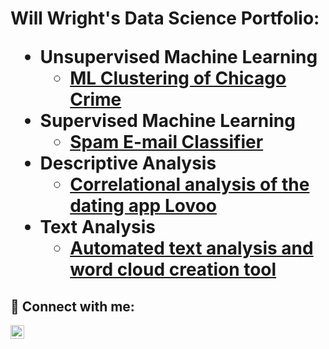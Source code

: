 <h1>Will Wright's Data Science Portfolio: <br/><a href="https://github.com/WillW999"></a>




- <b>Unsupervised Machine Learning</b>
  - [ML Clustering of Chicago Crime](https://github.com/WillW999/Kmeans-Clustering-of-Crime)
- <b>Supervised Machine Learning</b>
  - [Spam E-mail Classifier](https://github.com/WillW999/ML-Spam-E-Mail-Classifier)
- <b>Descriptive Analysis</b>
  - [Correlational analysis of the dating app Lovoo](https://github.com/WillW999/ML-Spam-E-Mail-Classifier)
- <b>Text Analysis</b>
  - [Automated text analysis and word cloud creation tool](https://github.com/WillW999/ML-Spam-E-Mail-Classifier)

<h2> 🤳 Connect with me:</h2>


[<img align="left" alt="WillWright | LinkedIn" width="22px" src="https://cdn.jsdelivr.net/npm/simple-icons@v3/icons/linkedin.svg" />][linkedin]


[linkedin]: https://www.linkedin.com/in/william-wright-a848a1173/

<!--
**joshmadakor1/joshmadakor1** is a ✨ _special_ ✨ repository because its `README.md` (this file) appears on your GitHub profile.

Here are some ideas to get you started:

- 🔭 I’m currently working on ...
- 🌱 I’m currently learning ...
- 👯 I’m looking to collaborate on ...
- 🤔 I’m looking for help with ...
- 💬 Ask me about ...
- 📫 How to reach me: ...
- 😄 Pronouns: ...
- ⚡ Fun fact: ...
-->
